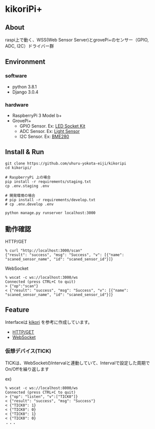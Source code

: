 # kikoriPi+

## About

raspi上で動く、WSS(Web Sensor Server)とgrovePi+のセンサー（GPIO, ADC, I2C）ドライバー群

## Environment

### software
* python 3.8.1
* Django 3.0.4

### hardware
* RaspberryPi 3 Model b+
* GrovePi+
  * GPIO Sensor. Ex: [LED Socket Kit](http://wiki.seeedstudio.com/Grove-LED_Socket_Kit/)
  * ADC Sensor. Ex: [Light Sensor](http://wiki.seeedstudio.com/Grove-Light_Sensor/)
  * I2C Sensor. Ex: [BME280](http://wiki.seeedstudio.com/Grove-Barometer_Sensor-BME280/)


## Install & Run

```
git clone https://github.com/uhuru-yokota-eiji/kikoripi
cd kikoripi/

# RaspberryPi 上の場合
pip install -r requirements/staging.txt
cp .env.staging .env

# 開発環境の場合
# pip install -r requirements/develop.txt
# cp .env.develop .env

python manage.py runserver localhost:3000
```

## 動作確認

HTTP/GET
```
% curl "http://localhost:3000/scan"
{"result": "success", "msg": "Success", "v": [{"name": "scaned_sensor_name", "id": "scaned_sensor_id"}]}
```
WebSocket
```
% wscat -c ws://localhost:3000/ws
Connected (press CTRL+C to quit)
> {"op":"scan"}
< {"result": "success", "msg": "Success", "v": [{"name": "scaned_sensor_name", "id": "scaned_sensor_id"}]}
```

## Feature

Interfaceは [kikori](https://gitlab.com/myst3m/kikori/) を参考に作成しています。

* [HTTP/GET](https://gitlab.com/myst3m/kikori#httpget)
* [WebSocket](https://gitlab.com/myst3m/kikori#websocket)

### 仮想デバイス(TICK)

TICKは、WebSocketのIntervalと連動していて、Intervalで設定した周期でOn/Offを繰り返します

ex)
```
% wscat -c ws://localhost:8000/ws
Connected (press CTRL+C to quit)
> {"op": "listen", "v":["TICK0"]}
< {"result": "success", "msg": "Success"}
< {"TICK0": 1}
< {"TICK0": 0}
< {"TICK0": 1}
< {"TICK0": 0}
・・・
```
